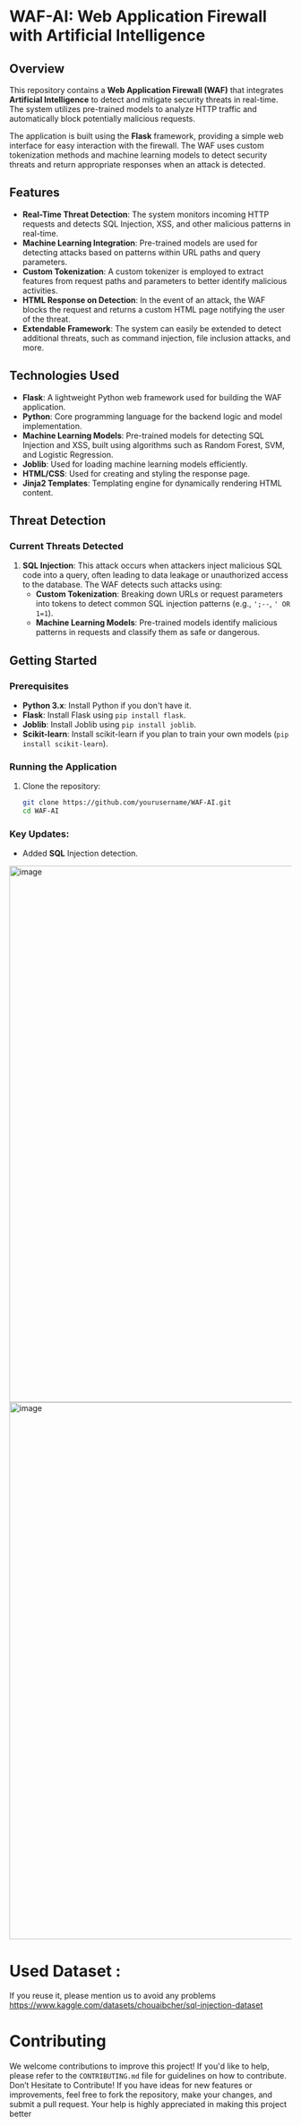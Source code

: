 # WAF-AI: Web Application Firewall with Artificial Intelligence
## Overview

This repository contains a **Web Application Firewall (WAF)** that integrates **Artificial Intelligence** to detect and mitigate security threats in real-time. The system utilizes pre-trained models to analyze HTTP traffic and automatically block potentially malicious requests.

The application is built using the **Flask** framework, providing a simple web interface for easy interaction with the firewall. The WAF uses custom tokenization methods and machine learning models to detect security threats and return appropriate responses when an attack is detected.

## Features

- **Real-Time Threat Detection**: The system monitors incoming HTTP requests and detects SQL Injection, XSS, and other malicious patterns in real-time.
- **Machine Learning Integration**: Pre-trained models are used for detecting attacks based on patterns within URL paths and query parameters.
- **Custom Tokenization**: A custom tokenizer is employed to extract features from request paths and parameters to better identify malicious activities.
- **HTML Response on Detection**: In the event of an attack, the WAF blocks the request and returns a custom HTML page notifying the user of the threat.
- **Extendable Framework**: The system can easily be extended to detect additional threats, such as command injection, file inclusion attacks, and more.

## Technologies Used

- **Flask**: A lightweight Python web framework used for building the WAF application.
- **Python**: Core programming language for the backend logic and model implementation.
- **Machine Learning Models**: Pre-trained models for detecting SQL Injection and XSS, built using algorithms such as Random Forest, SVM, and Logistic Regression.
- **Joblib**: Used for loading machine learning models efficiently.
- **HTML/CSS**: Used for creating and styling the response page.
- **Jinja2 Templates**: Templating engine for dynamically rendering HTML content.

## Threat Detection

### **Current Threats Detected**

1. **SQL Injection**: This attack occurs when attackers inject malicious SQL code into a query, often leading to data leakage or unauthorized access to the database. The WAF detects such attacks using:
   - **Custom Tokenization**: Breaking down URLs or request parameters into tokens to detect common SQL injection patterns (e.g., `';--`, `' OR 1=1`).
   - **Machine Learning Models**: Pre-trained models identify malicious patterns in requests and classify them as safe or dangerous.



## Getting Started

### Prerequisites

- **Python 3.x**: Install Python if you don't have it.
- **Flask**: Install Flask using `pip install flask`.
- **Joblib**: Install Joblib using `pip install joblib`.
- **Scikit-learn**: Install scikit-learn if you plan to train your own models (`pip install scikit-learn`).

### Running the Application

1. Clone the repository:
   ```bash
   git clone https://github.com/yourusername/WAF-AI.git
   cd WAF-AI


### Key Updates:
- Added **SQL** Injection detection.
<img width="958" alt="image" src="https://github.com/user-attachments/assets/62a4143a-33f9-4bf3-be2c-012342154828">
<img width="959" alt="image" src="https://github.com/user-attachments/assets/91bbe2e5-cc04-41ef-83cd-c4ec6e3de819">



# Used Dataset :
If you reuse it, please mention us to avoid any problems
https://www.kaggle.com/datasets/chouaibcher/sql-injection-dataset

# Contributing
We welcome contributions to improve this project! If you'd like to help, please refer to the  `CONTRIBUTING.md`  file for guidelines on how to contribute.
Don’t Hesitate to Contribute! If you have ideas for new features or improvements, feel free to fork the repository, make your changes, and submit a pull request. 
Your help is highly appreciated in making this project better


